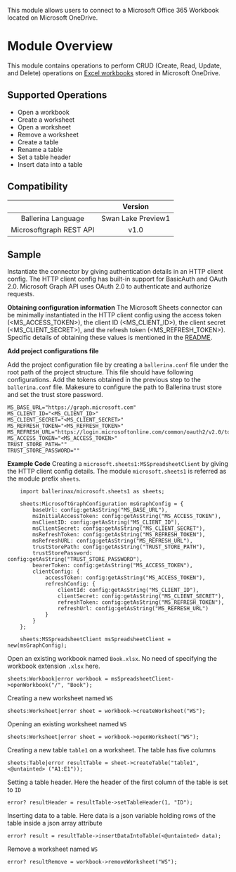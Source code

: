 This module allows users to connect to a Microsoft Office 365 Workbook located on Microsoft OneDrive.

# Module Overview
This module contains operations to perform CRUD (Create, Read, Update, and Delete) operations on [Excel workbooks](https://docs.microsoft.com/en-us/graph/api/resources/excel?view=graph-rest-1.0) stored in Microsoft OneDrive.

## Supported Operations
- Open a workbook
- Create a worksheet
- Open a worksheet
- Remove a worksheet
- Create a table
- Rename a table
- Set a table header
- Insert data into a table

## Compatibility
|                     |    Version     |
|:-------------------:|:--------------:|
| Ballerina Language  | Swan Lake Preview1   |
| Microsoftgraph REST API | v1.0          |

## Sample
Instantiate the connector by giving authentication details in an HTTP client config. The HTTP client config has built-in support for BasicAuth and OAuth 2.0. Microsoft Graph API uses OAuth 2.0 to authenticate and authorize requests. 

**Obtaining configuration information**
The Microsoft Sheets connector can be minimally instantiated in the HTTP client config using the access token (\<MS_ACCESS_TOKEN>), the client ID (\<MS_CLIENT_ID>), the client secret (\<MS_CLIENT_SECRET>), and the refresh token (\<MS_REFRESH_TOKEN>). Specific details of obtaining these values is mentioned in the [README](https://github.com/ballerina-platform/module-microsoftgraph/blob/master/README.md).

**Add project configurations file**

Add the project configuration file by creating a `ballerina.conf` file under the root path of the project structure. This file should have following configurations. Add the tokens obtained in the previous step to the `ballerina.conf` file. Makesure to configure the path to Ballerina trust store and set the trust store password.

```
MS_BASE_URL="https://graph.microsoft.com"
MS_CLIENT_ID="<MS_CLIENT_ID>"
MS_CLIENT_SECRET="<MS_CLIENT_SECRET>"
MS_REFRESH_TOKEN="<MS_REFRESH_TOKEN>"
MS_REFRESH_URL="https://login.microsoftonline.com/common/oauth2/v2.0/token"
MS_ACCESS_TOKEN="<MS_ACCESS_TOKEN>"
TRUST_STORE_PATH=""
TRUST_STORE_PASSWORD=""
```

**Example Code**
Creating a `microsoft.sheets1:MSSpreadsheetClient` by giving the HTTP client config details. The module `microsoft.sheets1` 
is referred as the module prefix `sheets`.

```
    import ballerinax/microsoft.sheets1 as sheets;

    sheets:MicrosoftGraphConfiguration msGraphConfig = {
        baseUrl: config:getAsString("MS_BASE_URL"),
        msInitialAccessToken: config:getAsString("MS_ACCESS_TOKEN"),
        msClientID: config:getAsString("MS_CLIENT_ID"),
        msClientSecret: config:getAsString("MS_CLIENT_SECRET"),
        msRefreshToken: config:getAsString("MS_REFRESH_TOKEN"),
        msRefreshURL: config:getAsString("MS_REFRESH_URL"),
        trustStorePath: config:getAsString("TRUST_STORE_PATH"),
        trustStorePassword: config:getAsString("TRUST_STORE_PASSWORD"),
        bearerToken: config:getAsString("MS_ACCESS_TOKEN"),
        clientConfig: {
            accessToken: config:getAsString("MS_ACCESS_TOKEN"),
            refreshConfig: {
                clientId: config:getAsString("MS_CLIENT_ID"),
                clientSecret: config:getAsString("MS_CLIENT_SECRET"),
                refreshToken: config:getAsString("MS_REFRESH_TOKEN"),
                refreshUrl: config:getAsString("MS_REFRESH_URL")
            }
        }
    };

    sheets:MSSpreadsheetClient msSpreadsheetClient = new(msGraphConfig);
```

Open an existing workbook named `Book.xlsx`. No need of specifying the workbook extension `.xlsx` here.

```sheets:Workbook|error workbook = msSpreadsheetClient->openWorkbook("/", "Book");```

Creating a new worksheet named `WS`

```sheets:Worksheet|error sheet = workbook->createWorksheet("WS");```

Opening an existing worksheet named `WS`

```sheets:Worksheet|error sheet = workbook->openWorksheet("WS");```

Creating a new table `table1` on a worksheet. The table has five columns

```sheets:Table|error resultTable = sheet->createTable("table1", <@untainted> ("A1:E1"));```

Setting a table header. Here the header of the first column of the table is set to `ID`

```error? resultHeader = resultTable->setTableHeader(1, "ID");```

Inserting data to a table. Here data is a json variable holding rows of the table inside a json array attribute

```error? result = resultTable->insertDataIntoTable(<@untainted> data); ```

Remove a worksheet named `WS`

```error? resultRemove = workbook->removeWorksheet("WS");```